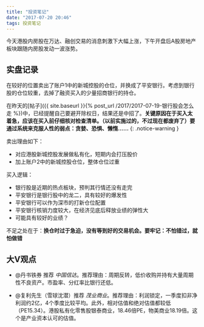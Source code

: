 ```yaml
---
title: "投资笔记"
date: "2017-07-20 20:46"
tags: 投资笔记
---
```


今天港股内房股在万达、融创交易的消息刺激下大幅上涨，下午开盘后A股房地产板块跟随内房股发动一波涨势。

## 实盘记录

在较好的位置卖出了账户1中的新城控股的仓位，并换成了平安银行。考虑到银行股的仓位较重，去掉了融资买入的少量招商银行的持仓。

在昨天的[帖子]({{ site.baseurl }}{% post_url /2017/2017-07-19-银行股会怎么走 %})中，已经提醒自己要避开除权日，结果还是中招了。**关键原因在于买入太着急，应该在买入前仔细核对检查清单。（以前实施过的，不过现在都废弃了）要通过系统来克服人性的弱点：贪婪、恐惧、懒惰......**
{: .notice-warning }

卖出理由如下：

- 对应港股新城控股发展做私有化，短期内会打压股价
- 加上账户2中的新城控股仓位，整体仓位过重

买入逻辑：

- 银行股是近期的热点板块，预判其行情还没有走完
- 平安银行是银行股中的龙二，具有较好的爆发性
- 平安银行可以作为深市的打新仓位配置
- 平安银行核销力度较大，在经济见底后释放业绩的弹性大
- 可能具有较好的业绩？

不足之处在于：**换仓时过于急迫，没有等到好的交易机会。要牢记：不怕错过，就怕做错**

## 大V观点

- @丹书铁券 推荐 $中国信达$。推荐理由：周期反转，低价收购并持有大量周期性不良资产。市盈率、分红率比银行还低。

- @复利先生（雪球沈潜）推荐 $茂业商业$。推荐理由：利润锁定，一季度扣非净利润约2亿，4个季度比较平均。此外，相对估值和绝对估值都较低（PE15.34）。港股私有化零售股银泰商业，18.46倍PE，物美商业18.19倍。这个是产业资本认可的估值。

